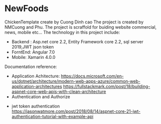 # NewFoods
ChickenTemplate create by Cuong Dinh cao
The project is created by NMCuong and Phu. The project ís scraffold for buiding website commercial, news, mobile etc... 
The technology in this project include: 
- Backend : Asp.net core 2.2, Entity Framework core 2.2, sql server 2019,JWT json token
- ForntEnd: Angular 7.0
- Mobile: Xamarin 4.0.0


Documentation reference:
- Application Achitecture:
https://docs.microsoft.com/en-us/dotnet/architecture/modern-web-apps-azure/common-web-application-architectures
https://fullstackmark.com/post/18/building-aspnet-core-web-apis-with-clean-architecture
- Authentication and Authorize
+ jwt token authentication
https://jasonwatmore.com/post/2018/08/14/aspnet-core-21-jwt-authentication-tutorial-with-example-api
